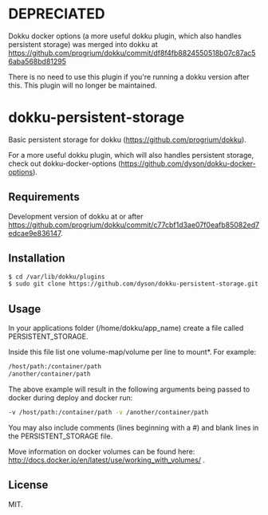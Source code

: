 DEPRECIATED
===========

Dokku docker options (a more useful dokku plugin, which also handles persistent storage) was merged into dokku at https://github.com/progrium/dokku/commit/df8f4fb8824550518b07c87ac56aba568bd81295

There is no need to use this plugin if you're running a dokku version after this. This plugin will no longer be maintained.

dokku-persistent-storage
========================

Basic persistent storage for dokku (https://github.com/progrium/dokku).

For a more useful dokku plugin, which will also handles persistent storage, check out dokku-docker-options (https://github.com/dyson/dokku-docker-options).

Requirements
------------

Development version of dokku at or after https://github.com/progrium/dokku/commit/c77cbf1d3ae07f0eafb85082ed7edcae9e836147.

Installation
------------

```bash
$ cd /var/lib/dokku/plugins
$ sudo git clone https://github.com/dyson/dokku-persistent-storage.git persistent-storage
````

Usage
-----

In your applications folder (/home/dokku/app_name) create a file called PERSISTENT_STORAGE.

Inside this file list one volume-map/volume per line to mount*. For example:

```bash
/host/path:/container/path
/another/container/path
```

The above example will result in the following arguments being passed to docker during deploy and docker run:

```bash
-v /host/path:/container/path -v /another/container/path
```

You may also include comments (lines beginning with a #) and blank lines in the PERSISTENT_STORAGE file.

Move information on docker volumes can be found here: http://docs.docker.io/en/latest/use/working_with_volumes/ .

License
-------

MIT.
